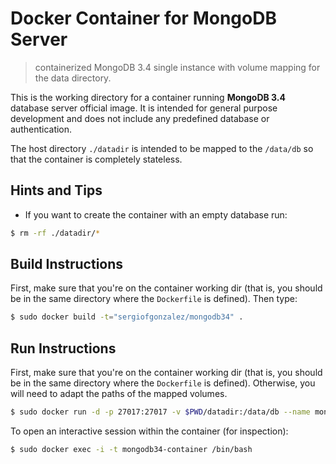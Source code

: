 # Docker Container for MongoDB Server
> containerized MongoDB 3.4 single instance with volume mapping for the data directory.

This is the working directory for a container running **MongoDB 3.4** database server official image. It is intended for general purpose development and does not include any predefined database or authentication.

The host directory `./datadir` is intended to be mapped to the `/data/db` so that the container is completely stateless.

## Hints and Tips
+ If you want to create the container with an empty database run:
```bash
$ rm -rf ./datadir/*
```

## Build Instructions
First, make sure that you're on the container working dir (that is, you should be in the same directory where the `Dockerfile` is defined).
Then type:
```bash
$ sudo docker build -t="sergiofgonzalez/mongodb34" .
```

## Run Instructions
First, make sure that you're on the container working dir (that is, you should be in the same directory where the `Dockerfile` is defined). Otherwise, you will need to adapt the paths of the mapped volumes.
```bash
$ sudo docker run -d -p 27017:27017 -v $PWD/datadir:/data/db --name mongodb34-container sergiofgonzalez/mongodb34
```

To open an interactive session within the container (for inspection):
```bash
$ sudo docker exec -i -t mongodb34-container /bin/bash
```
